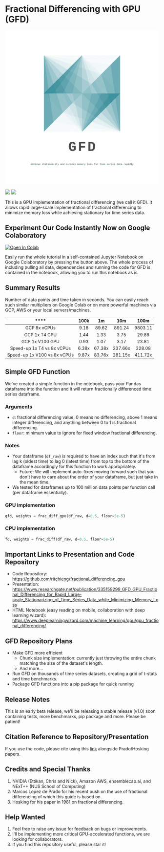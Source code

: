 # Fractional Differencing with GPU (GFD)
<p align="center">
    <img src="./assets/gfd_logo_transparent_resize.png"/>
</p>

<img src="https://img.shields.io/badge/license-MIT-green.svg"/>
<img src="https://img.shields.io/badge/version-v0.1-blue.svg"/>

This is a GPU implementation of fractional differencing (we call it GFD). It allows rapid large-scale implementation of fractional differencing to minimize memory loss while achieving stationary for time series data.

## Experiment Our Code Instantly Now on Google Colaboratory

[![Open In Colab](https://colab.research.google.com/assets/colab-badge.svg)](https://colab.research.google.com/github/ritchieng/fractional_differencing_gpu/blob/master/notebooks/gpu_fractional_differencing.ipynb)

Easily run the whole tutorial in a self-contained Jupyter Notebook on Google Colaboratory by pressing the button above. The whole process of including pulling all data, dependencies and running the code for GFD is contained in the notebook, allowing you to run this notebook as is.

## Summary Results
Number of data points and time taken in seconds. You can easily reach such similar multipliers on Google Colab or on more powerful machines via GCP, AWS or your local servers/machines.

| ****                          | **100k** | **1m**  | **10m**  | **100m** |
|:-----------------------------:|:--------:|:-------:|:--------:|:--------:|
| GCP 8x vCPUs                  | 9\.18    | 89\.62  | 891\.24  | 9803\.11 |
| GCP 1x T4 GPU                 | 1\.44    | 1\.33   | 3\.75    | 29\.88   |
| GCP 1x V100 GPU               | 0\.93    | 1\.07   | 3\.17    | 23\.81   |
| Speed\-up 1x T4 vs 8x vCPUs   | 6\.38x   | 67\.38x | 237\.66x | 328\.08  |
| Speed\-up 1x V100 vs 8x vCPUs | 9\.87x   | 83\.76x | 281\.15x | 411\.72x |

## Simple GFD Function

We've created a simple function in the notebook, pass your Pandas dataframe into the function and it will return fractionally differenced time series dataframe.

### Arguments
- `d`: fractional differencing value, 0 means no differencing, above 1 means integer differencing, and anything between 0 to 1 is fractional differencing.
- `floor`: minimum value to ignore for fixed window fractional differencing.
    
### Notes
- Your dataframe (`df_raw`) is required to have an index such that it's from lag k (oldest time) to lag 0 (latest time) from top to the bottom of the dataframe accordingly for this function to work appropriately.
    - Future: We will implement auto-fixes moving forward such that you don't have to care about the order of your dataframe, but just take in the mean time.
- We tested for dataframes up to 100 million data points per function call (per dataframe essentially).

### GPU implementation

```python
gfd, weights = frac_diff_gpu(df_raw, d=0.5, floor=5e-5)
```

### CPU implementation

```python
fd, weights = frac_diff(df_raw, d=0.5, floor=5e-5)
```

## Important Links to Presentation and Code Repository
- Code Repository: https://github.com/ritchieng/fractional_differencing_gpu
- Presentation: https://www.researchgate.net/publication/335159299_GFD_GPU_Fractional_Differencing_for_Rapid_Large-scale_Stationarizing_of_Time_Series_Data_while_Minimizing_Memory_Loss
- HTML Notebook (easy reading on mobile, collaboration with deep learning wizard): https://www.deeplearningwizard.com/machine_learning/gpu/gpu_fractional_differencing/

## GFD Repository Plans
- Make GFD more efficient
    - Chunk size implementation: currently just throwing the entire chunk matching the size of the dataset's length.
    - And more...
- Run GFD on thousands of time series datasets, creating a grid of t-stats and time benchmarks.
- Package GFD functions into a pip package for quick running

## Release Notes
This is an early beta release, we'll be releasing a stable release (v1.0) soon containing tests, more benchmarks, pip package and more. Please be patient!

## Citation Reference to Repository/Presentation
If you use the code, please cite using this [link](https://www.researchgate.net/publication/335159299_GFD_GPU_Fractional_Differencing_for_Rapid_Large-scale_Stationarizing_of_Time_Series_Data_while_Minimizing_Memory_Loss) alongside Prado/Hosking papers.

## Credits and Special Thanks
1. NVIDIA (Ettikan, Chris and Nick), Amazon AWS, ensemblecap.ai, and NExT++ (NUS School of Computing)
2. Marcos Lopez de Prado  for his recent push on the use of fractional differencing of which this guide is based on.
3. Hosking for his paper in 1981 on fractional differencing.

## Help Wanted
1. Feel free to raise any issue for feedback on bugs or improvements.
2. I'll be implementing more critical GPU-accelerated functions, we are looking for collaborators.
3. If you find this repository useful, please star it!
